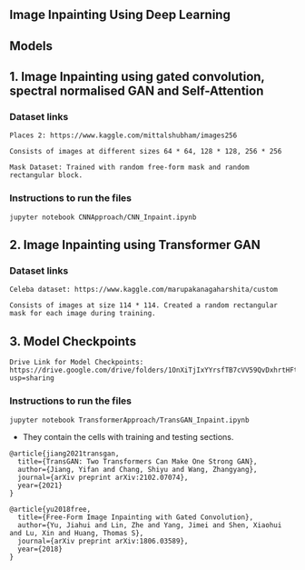 ## **Image Inpainting Using Deep Learning** 

## Models 
## 1. Image Inpainting using gated convolution, spectral normalised GAN and Self-Attention 

### Dataset links
```
Places 2: https://www.kaggle.com/mittalshubham/images256

Consists of images at different sizes 64 * 64, 128 * 128, 256 * 256

Mask Dataset: Trained with random free-form mask and random rectangular block.
```

### Instructions to run the files 

```
jupyter notebook CNNApproach/CNN_Inpaint.ipynb
```

## 2. Image Inpainting using Transformer GAN

### Dataset links
```
Celeba dataset: https://www.kaggle.com/marupakanagaharshita/custom 

Consists of images at size 114 * 114. Created a random rectangular mask for each image during training. 
```

## 3. Model Checkpoints

```
Drive Link for Model Checkpoints: https://drive.google.com/drive/folders/1OnXiTjIxYYrsfTB7cVV59QvDxhrtHFtM?usp=sharing
```

### Instructions to run the files 

```
jupyter notebook TransformerApproach/TransGAN_Inpaint.ipynb
```

- They contain the cells with training and testing sections.

```
@article{jiang2021transgan,
  title={TransGAN: Two Transformers Can Make One Strong GAN},
  author={Jiang, Yifan and Chang, Shiyu and Wang, Zhangyang},
  journal={arXiv preprint arXiv:2102.07074},
  year={2021}
}

@article{yu2018free,
  title={Free-Form Image Inpainting with Gated Convolution},
  author={Yu, Jiahui and Lin, Zhe and Yang, Jimei and Shen, Xiaohui and Lu, Xin and Huang, Thomas S},
  journal={arXiv preprint arXiv:1806.03589},
  year={2018}
}
```
